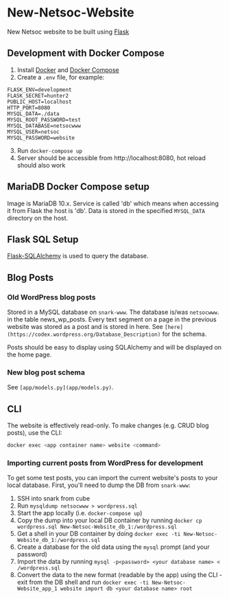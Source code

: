 # New-Netsoc-Website
New Netsoc website to be built using [Flask](http://flask.pocoo.org/)

## Development with Docker Compose
1. Install [Docker](https://docs.docker.com/install/) and [Docker Compose](https://docs.docker.com/compose/install/)
2. Create a `.env` file, for example:
```
FLASK_ENV=development
FLASK_SECRET=hunter2
PUBLIC_HOST=localhost
HTTP_PORT=8080
MYSQL_DATA=./data
MYSQL_ROOT_PASSWORD=test 
MYSQL_DATABASE=netsocwww 
MYSQL_USER=netsoc 
MYSQL_PASSWORD=website
```
3. Run `docker-compose up`
4. Server should be accessible from http://localhost:8080, hot reload should also work

## MariaDB Docker Compose setup
Image is MariaDB 10.x. Service is called 'db' which means when accessing it from Flask the host is 'db'. Data is stored in the specified `MYSQL_DATA` directory on the host.

## Flask SQL Setup
[Flask-SQLAlchemy](https://flask-sqlalchemy.palletsprojects.com/en/2.x/) is used to query the database.

## Blog Posts

### Old WordPress blog posts
Stored in a MySQL database on `snark-www`. The database is/was `netsocwww`.
in the table news_wp_posts.
Every text segment on a page in the previous website was stored as a post and is stored in here.
See `[here](https://codex.wordpress.org/Database_Description)` for the schema.

Posts should be easy to display using SQLAlchemy and will be displayed on the home page.

### New blog post schema
See `[app/models.py](app/models.py)`.

## CLI
The website is effectively read-only. To make changes (e.g. CRUD blog posts), use the CLI:
```bash
docker exec <app container name> website <command>
```

### Importing current posts from WordPress for development
To get some test posts, you can import the current website's posts to your local database.
First, you'll need to dump the DB from `snark-www`:
1. SSH into snark from cube
2. Run `mysqldump netsocwww > wordpress.sql`
3. Start the app locally (i.e. `docker-compose up`)
4. Copy the dump into your local DB container by running `docker cp wordpress.sql New-Netsoc-Website_db_1:/wordpress.sql`
5. Get a shell in your DB container by doing `docker exec -ti New-Netsoc-Website_db_1:/wordpress.sql`
6. Create a database for the old data using the `mysql` prompt (and your password)
7. Import the data by running `mysql -p<password> <your database name> < /wordpress.sql`
8. Convert the data to the new format (readable by the app) using the CLI - exit from the DB shell and run `docker exec -ti New-Netsoc-Website_app_1 website import db <your database name> root`
